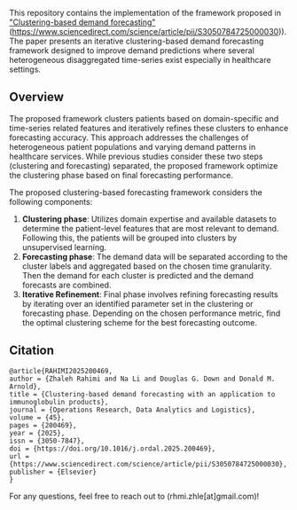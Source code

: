 This repository contains the implementation of the framework proposed in  ["Clustering-based demand forecasting"](https://www.sciencedirect.com/science/article/pii/S3050784725000030)(https://www.sciencedirect.com/science/article/pii/S3050784725000030)). The paper presents an iterative clustering-based demand forecasting framework designed to improve demand predictions where several heterogeneous disaggregated time-series exist especially in healthcare settings.

## Overview

The proposed framework clusters patients based on domain-specific and time-series related features and iteratively refines these clusters to enhance forecasting accuracy. This approach addresses the challenges of heterogeneous patient populations and varying demand patterns in healthcare services. While previous studies consider these two steps (clustering and forecasting) separated, the proposed framework optimize the clustering phase based on final forecasting performance.


The proposed clustering-based forecasting framework considers the following components:
1. **Clustering phase**:
Utilizes domain expertise and available datasets to determine the patient-level features that are most relevant to demand. Following this, the patients will be grouped into clusters by unsupervised learning.
2. **Forecasting phase**:
The demand data will be separated according to the cluster labels and aggregated based on the chosen time granularity. Then the demand for each cluster is predicted and the demand forecasts are combined.
3. **Iterative Refinement**:
Final phase involves refining forecasting results by iterating over an identified parameter set in the clustering or forecasting phase. Depending on the chosen performance metric, find the optimal clustering scheme for the best forecasting outcome.

## Citation


```
@article{RAHIMI2025200469,
author = {Zhaleh Rahimi and Na Li and Douglas G. Down and Donald M. Arnold},
title = {Clustering-based demand forecasting with an application to immunoglobulin products},
journal = {Operations Research, Data Analytics and Logistics},
volume = {45},
pages = {200469},
year = {2025},
issn = {3050-7847},
doi = {https://doi.org/10.1016/j.ordal.2025.200469},
url = {https://www.sciencedirect.com/science/article/pii/S3050784725000030},
publisher = {Elsevier}
}
```

For any questions, feel free to reach out to (rhmi.zhle[at]gmail.com)!

